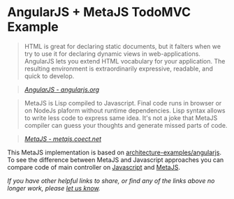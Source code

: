 # AngularJS + MetaJS TodoMVC Example

> HTML is great for declaring static documents, but it falters when we try to use it for declaring dynamic views in web-applications. AngularJS lets you extend HTML vocabulary for your application. The resulting environment is extraordinarily expressive, readable, and quick to develop.

> _[AngularJS - angularjs.org](http://angularjs.org)_

> MetaJS is Lisp compiled to Javascript. Final code runs in browser or on NodeJs plaform without runtime dependencies. Lisp syntax allows to write less code to express same idea. It's not a joke that MetaJS compiler can guess your thoughts and generate missed parts of code.

> _[MetaJS - metajs.coect.net](http://metajs.coect.net)_

This MetaJS implementation is based on [architecture-examples/angularjs](architecture-examples/angularjs). To see the difference between MetaJS and Javascript approaches you can compare code of main controller on [Javascript](architecture-examples/angularjs/js/controllers/todoCtrl.js) and [MetaJS](labs/architecture-examples/metajs-angular/mjs/controllers/todo_ctrl.mjs).

_If you have other helpful links to share, or find any of the links above no longer work, please [let us know](https://github.com/tastejs/todomvc/issues)._
